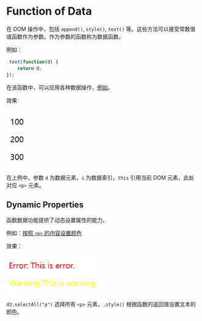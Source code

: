 # Function of Data

在 DOM 操作中，包括 `append()`, `style()`, `text()` 等。这些方法可以接受常数值或函数作为参数。作为参数的函数称为数据函数。

例如：

```js
.text(function(d) {
    return d;
});
```

在该函数中，可以应用各种数据操作，[例如](../sample_code/d3_demos/function_data.html)。

效果

![function data](images/2020-03-02-16-20-48.png)

在上例中，参数 `d` 为数据元素，`i` 为数据索引，`this` 引用当前 DOM 元素，此处对应 `<p>` 元素。

## Dynamic Properties

函数数据功能提供了动态设置属性的能力。

例如：[按照 `<p>` 的内容设置颜色](../sample_code/d3_demos/function_data_dynamic.html)

效果：

![dynamic properties](images/2020-03-02-16-48-23.png)

`d3.selectAll("p")` 选择所有 `<p>` 元素，`.style()` 根据函数的返回值设置文本的颜色。

